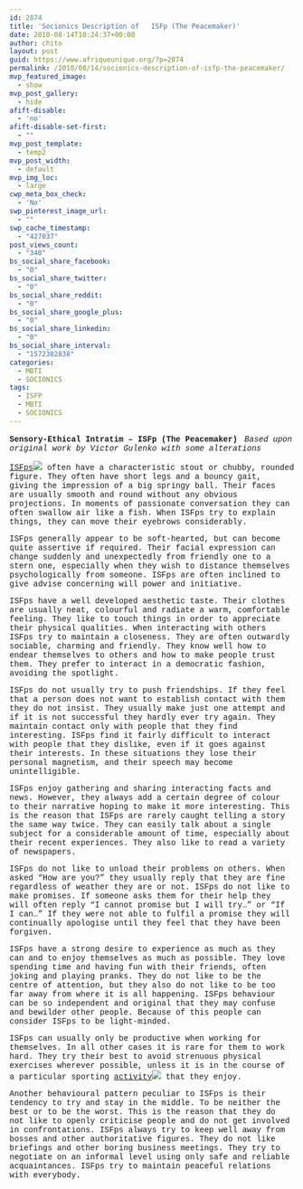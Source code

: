 ```yaml
---
id: 2874
title: 'Socionics Description of   ISFp (The Peacemaker)'
date: 2010-08-14T10:24:37+00:00
author: chito
layout: post
guid: https://www.afriqueunique.org/?p=2874
permalink: /2010/08/14/socionics-description-of-isfp-the-peacemaker/
mvp_featured_image:
  - show
mvp_post_gallery:
  - hide
afift-disable:
  - 'no'
afift-disable-set-first:
  - ""
mvp_post_template:
  - temp2
mvp_post_width:
  - default
mvp_img_loc:
  - large
cwp_meta_box_check:
  - 'No'
swp_pinterest_image_url:
  - ""
swp_cache_timestamp:
  - "427037"
post_views_count:
  - "340"
bs_social_share_facebook:
  - "0"
bs_social_share_twitter:
  - "0"
bs_social_share_reddit:
  - "0"
bs_social_share_google_plus:
  - "0"
bs_social_share_linkedin:
  - "0"
bs_social_share_interval:
  - "1572302838"
categories:
  - MBTI
  - SOCIONICS
tags:
  - ISFP
  - MBTI
  - SOCIONICS
---
```

<span style="font-family: 'courier new', courier, monospace;"><b>Sensory-Ethical Intratim &#8211; ISFp (The Peacemaker)</b>&nbsp;</span> <span style="font-family: 'courier new', courier, monospace;"><i>Based upon original work by Victor Gulenko with some alterations</i>&nbsp;</span>

<span style="font-family: 'courier new', courier, monospace;"><a class="active-text" title="More about ISFps" href="https://www.afriqueunique.org/?s=ISFP">ISFps<img src="http://www.socionics.com/prof/common/graph/q-mark.gif" border="0" /></a>&nbsp;often have a characteristic stout or chubby, rounded figure. They often have short legs and a bouncy gait, giving the impression of a big springy ball. Their faces are usually smooth and round without any obvious projections. In moments of passionate conversation they can often swallow air like a fish. When ISFps try to explain things, they can move their eyebrows considerably.&nbsp;</span>

<span style="font-family: 'courier new', courier, monospace;">ISFps generally appear to be soft-hearted, but can become quite assertive if required. Their facial expression can change suddenly and unexpectedly from friendly one to a stern one, especially when they wish to distance themselves psychologically from someone. ISFps are often inclined to give advise concerning will power and initiative.&nbsp;</span>

<span style="font-family: 'courier new', courier, monospace;">ISFps have a well developed aesthetic taste. Their clothes are usually neat, colourful and radiate a warm, comfortable feeling. They like to touch things in order to appreciate their physical qualities. When interacting with others ISFps try to maintain a closeness. They are often outwardly sociable, charming and friendly. They know well how to endear themselves to others and how to make people trust them. They prefer to interact in a democratic fashion, avoiding the spotlight.&nbsp;</span>

<span style="font-family: 'courier new', courier, monospace;">ISFps do not usually try to push friendships. If they feel that a person does not want to establish contact with them they do not insist. They usually make just one attempt and if it is not successful they hardly ever try again. They maintain contact only with people that they find interesting. ISFps find it fairly difficult to interact with people that they dislike, even if it goes against their interests. In these situations they lose their personal magnetism, and their speech may become unintelligible.&nbsp;</span>

<span style="font-family: 'courier new', courier, monospace;">ISFps enjoy gathering and sharing interacting facts and news. However, they always add a certain degree of colour to their narrative hoping to make it more interesting. This is the reason that ISFps are rarely caught telling a story the same way twice. They can easily talk about a single subject for a considerable amount of time, especially about their recent experiences. They also like to read a variety of newspapers.&nbsp;</span>

<span style="font-family: 'courier new', courier, monospace;">ISFps do not like to unload their problems on others. When asked &#8220;How are you?&#8221; they usually reply that they are fine regardless of weather they are or not. ISFps do not like to make promises. If someone asks them for their help they will often reply &#8220;I cannot promise but I will try&#8230;&#8221; or &#8220;If I can&#8230;&#8221; If they were not able to fulfil a promise they will continually apologise until they feel that they have been forgiven.&nbsp;</span>

<span style="font-family: 'courier new', courier, monospace;">ISFps have a strong desire to experience as much as they can and to enjoy themselves as much as possible. They love spending time and having fun with their friends, often joking and playing pranks. They do not like to be the centre of attention, but they also do not like to be too far away from where it is all happening. ISFps behaviour can be so independent and original that they may confuse and bewilder other people. Because of this people can consider ISFps to be light-minded.&nbsp;</span>

<span style="font-family: 'courier new', courier, monospace;">ISFps can usually only be productive when working for themselves. In all other cases it is rare for them to work hard. They try their best to avoid strenuous physical exercises wherever possible, unless it is in the course of a particular sporting&nbsp;<a class="active-text" title="More about activity" href="http://www.socionics.com/rel/act.htm">activity<img src="http://www.socionics.com/prof/common/graph/q-mark.gif" border="0" /></a>&nbsp;that they enjoy.&nbsp;</span>

<span style="font-family: 'courier new', courier, monospace;">Another behavioural pattern peculiar to ISFps is their tendency to try and stay in the middle. To be neither the best or to be the worst. This is the reason that they do not like to openly criticise people and do not get involved in confrontations. ISFps always try to keep well away from bosses and other authoritative figures. They do not like briefings and other boring business meetings. They try to negotiate on an informal level using only safe and reliable acquaintances. ISFps try to maintain peaceful relations with everybody.&nbsp;</span>